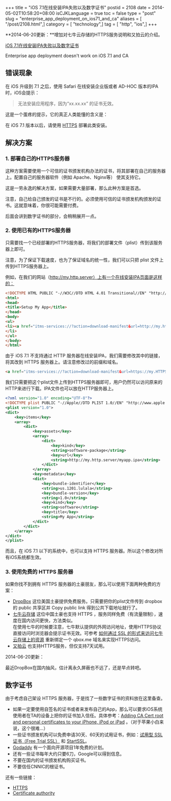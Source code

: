 +++
title = "iOS 7.1在线安装IPA失败以及数字证书"
postid = 2108
date = 2014-05-02T10:58:20+08:00
isCJKLanguage = true
toc = false
type = "post"
slug = "enterprise_app_deployment_on_ios71_and_ca"
aliases = [ "/post/2108.html",]
category = [ "technology",]
tag = [ "http", "ios",]
+++


**2014-06-20更新：**增加对七牛云存储的HTTPS服务说明和又拍云的介绍。

[iOS 7.1在线安装IPA失败以及数字证书](https://blog.zengrong.net/post/2108.html)

Enterprise app deployment doesn't work on iOS 7.1 and CA

## 错误现象

在 iOS 升级到 7.1 之后，使用 Safari 在线安装企业版或者 AD-HOC 版本的IPA时，iOS会提示：

>无法安装应用程序，因为“xx.xx.xx” 的证书无效。

这是一个蛋疼的提示，它的真正人类能懂的含义是：

在 iOS 7.1 版本以后，请使用 [HTTPS][1] 部署此类安装。

## 解决方案

### 1. 部署自己的HTTPS服务器

这种方案需要使用一个可信的证书颁发机构办法的证书，将其部署在自己的服务器上。配置自己的服务器软件（例如 Apache、Nginx等） 使其支持它。

这是一劳永逸的解决方案，如果需要大量部署，那么此种方案是首选。

注意，自己给自己颁发的证书是不行的。必须使用可信的证书颁发机构颁发的证书。这就意味着，你很可能需要付费。

后面会讲到数字证书的部分，会稍稍展开一点。<!--more-->

### 2. 使用已有的HTTPS服务器

只需要找一个已经部署的HTTPS服务器，将我们的部署文件（plist）传到该服务器上即可。

注意，为了保证下载速度，也为了保证域名的统一性，我们可以只把 plist 文件上传到HTTPS服务器上。

例如，在我们的网站（http://my.http.server）上有一个在线安装IPA页面是这样的：

``` html
<!DOCTYPE HTML PUBLIC "-//W3C//DTD HTML 4.01 Transitional//EN" "http://www.w3.org/TR/html4/loose.dtd">
<html>
<head>
<title>Setup My App</title>
</head>
<body>
<ul>
<li><a href="itms-services://?action=download-manifest&url=http://my.http.server/myapp.plist"> Tap Here to Install My App </a>
</li>
</ul>
</body>
</html>
```

由于 iOS 7.1 不支持通过 HTTP 服务器在线安装IPA，我们需要修改其中的链接，将其改到 HTTPS 服务器上。请注意修改过的前缀和域名。

``` html
<a href="itms-services://?action=download-manifest&url=https://my.HTTPS.server/myapp.plist"> Tap Here to Install My App</a>
```

我们只需要把这个plist文件上传到HTTPS服务器即可，用户仍然可以访问原来的HTTP来进行下载。IPA文件也可以放在HTTP服务器上。

``` xml
<?xml version="1.0" encoding="UTF-8"?>
<!DOCTYPE plist PUBLIC "-//Apple//DTD PLIST 1.0//EN" "http://www.apple.com/DTDs/PropertyList-1.0.dtd">
<plist version="1.0">
<dict>
	<key>items</key>
	<array>
		<dict>
			<key>assets</key>
			<array>
				<dict>
					<key>kind</key>
					<string>software-package</string>
					<key>url</key>
					<string>http://my.http.server/myapp.ipa</string>
				</dict>
			</array>
			<key>metadata</key>
			<dict>
				<key>bundle-identifier</key>
				<string>us.1201.lulala</string>
				<key>bundle-version</key>
				<string>1.0</string>
				<key>kind</key>
				<string>software</string>
				<key>title</key>
				<string>My App</string>
			</dict>
		</dict>
	</array>
</dict>
</plist>
```

而且，在 iOS 7.1 以下的系统中，也可以支持 HTTPS 服务器。所以这个修改对所有iOS系统都生效。

### 3. 使用免费的 HTTPS 服务器

如果你找不到拥有 HTTPS 服务器的土豪朋友，那么可以使用下面两种免费的方案：

* [DropBox][2] 这位美国土豪提供免费服务。只需要把你的plist文件传到 dropbox 的 public 共享区并 Copy public link 得到公共下载地址就行了。
* [七牛云存储][8] 这位中国土豪也支持 HTTPS ，服务同样免费（有流量限制），速度在国内访问更快，方法类似。  
在使用七牛的时候要注意，七牛默认提供的外网访问地址，使用HTTPS协议直接访问时浏览器会提示证书无效。可参考 [如何通过 SSL 的形式来访问七牛云存储上的资源][10] 重新绑定一个 qbox.me 域名来实现HTTPS访问。
* [又拍云][11] 也支持HTTPS服务，但仅支持7天试用。

2014-06-20更新：

最近DropBox在国内抽风，估计离永久屏蔽也不远了，还是早点转吧。

## 数字证书

由于考虑自己架设 HTTPS 服务器，于是找了一些数字证书的资料放在这里备查。

* 如果一定要使用自签名的证书或者来发布自己的App，那么可以要求iOS系统使用者在TA的设备上把你的证书加入信任。具体参考：[Adding CA Cert root and personal certificates to your iPhone, iPod or iPad][5] 。（对于苹果小白来说，这个很难...）
* 一些证书颁发机构可以免费申请30天、60天的试用证书，例如：[试用型 SSL 证书（Free Trial SSL）][6] 和 [StartSSL][7]。
* [Godaddy][9] 有一个面向开源项目1年免费的计划。
* 还有一些证书每年大约只要6刀，Google可以得到信息。
* 不要在国内的证书颁发机构购买证书。
* 不要信任CNNIC的根证书。

还有一些链接：

* [HTTPS][1]
* [Certificate authority][4]

[1]: http://zh.wikipedia.org/wiki/Https
[2]: https://db.tt/dPFwsNEj
[3]: https://portal.qiniu.com/
[4]: http://en.wikipedia.org/wiki/Certificate_authority
[5]: http://wiki.cacert.org/Technology/TechnicalSupport/EndUserSupport/OperatingSystems/iOS
[6]: http://cn.globalsign.com/ssl/ssl_freetrial_ssl.html
[7]: http://www.startssl.com/
[8]: https://portal.qiniu.com/signup?code=3lqod6o5frnf6
[9]: http://www.godaddy.com/ssl/ssl-open-source.aspx
[10]: http://kb.qiniu.com/https-support
[11]: https://www.upyun.com
